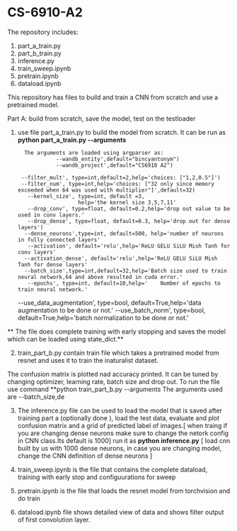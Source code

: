 # CS-6910-A2

The repository includes:

1. part_a_train.py
2. part_b_train.py
3. inference.py
4. train_sweep.ipynb
5. pretrain.ipynb
6. dataload.ipynb
   

This repository has files to build and train a CNN from scratch and use a pretrained model.


Part A: build from scratch, save the model, test on the testloader 
1. use file part_a_train.py to build the model from scratch.
It can be run as **python part_a_train.py --arguments**

         The arguments are loaded using argparser as:
                   --wandb_entity',default="bincyantonym")
                   --wandb_project',default="CS6910 A2")
         
        --filter_mult', type=int,default=2,help='choices: ["1,2,0.5"]')
        --filter_num', type=int,help='choices: ["32 only since memory exceeded when 64 was used with multiplier"]',default=32)
          --kernel_size', type=int, default =3,
                          help='the kernel size 3,5,7,11'
          --drop_conv', type=float, default=0.2,help='drop out value to be used in conv layers.'
          --drop_dense', type=float, default=0.3, help='drop out for dense layers')
         --dense_neurons',type=int, default=500, help='number of neurons in fully connected layers'
          --activation', default='relu',help='ReLU GELU SiLU Mish Tanh for conv layers'
         --activation_dense', default='relu',help='ReLU GELU SiLU Mish Tanh for dense layers'
         --batch_size',type=int,default=32,help='Batch size used to train neural network,64 and above resulted in cuda error.'
          --epochs', type=int, default=10,help='	Number of epochs to train neural network.'
      --use_data_augmentation', type=bool, default=True,help='data augmentation to be done or not.'
          --use_batch_norm', type=bool, default=True,help='batch normalization to be done or not.'
          
 ** The file does complete training with early stopping and saves the model which can be loaded using state_dict.**

   2. train_part_b.py contain train file which takes a pretrained model from resnet and uses it to train the inaturalist dataset.
     
   The confusion matrix is plotted nad accuracy printed. It can be tuned by changing optimizer, learning rate, batch size and drop out.
   To run the file use command **python train_part_b.py --arguments
   The arguments used are --batch_size,de

  3. The inference.py file can be used to load the model that is saved after training part a (optionally done ), load the test data, evaluate and plot confusion matrix and a grid of predicted label of images.[ when traing if you are changing dense neurons make sure to change the netork config in CNN class.Its default is 1000]
      run it as **python inference.py** [ load cnn built by us with 1000 dense neurons, in case you are changing model, change the CNN definition of dense neurons ]
 
     
  5. train_sweep.ipynb is the file that contains the complete dataload, training with early stop and configuurations for sweep
  6. pretrain.ipynb is the file that loads the resnet model from torchvision and do train
  7. dataload.ipynb file shows detailed view of data and shows filter output of first convolution layer.

  
  

  





